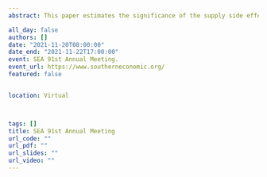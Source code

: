 ```yaml
---
abstract: This paper estimates the significance of the supply side effect of monetary policy using cost channel in a New Keynesian business cycle model. I use a standard DSGE framework based on Smets and Wouters(2003) to model the effect of a negative monetary shock on inflation. I introduce a cost channel through Rabanal(2007) forcing some proportion of firms to borrow in order to make the wage payments. This setup increases the marginal cost following a contractionary monetary policy. This increased marginal cost puts upward pressure on inflation. I use two sample periods for estimation- pre-recession (Jan 1980-Dec 2008), and post-recession (Jan 2008- Sep 2020). In doing so, I control for the post recession interest rates- often argued to be in the zero lower bound (ZLB) regime. The estimation results from pre- and post-recession data suggests that for both time frames, the demand side effect is stronger than the supply side. Hence, introduction of cost channels is not enough for the supply side to dominate the demand side. Hence, price must fall in response to a rise in interest rates. It should also be noted that estimates suggested only around 9 percentage and approximately 0 percentage of the firms are subject to cost channel before and after the great recession. As part of robustness check, I restrict all firms and no firms to be subject to the cost channel and it can be concluded that even with those restrictions, the supply side effects are minimal.

all_day: false
authors: []
date: "2021-11-20T08:00:00"
date_end: "2021-11-22T17:00:00"
event: SEA 91st Annual Meeting. 
event_url: https://www.southerneconomic.org/
featured: false


location: Virtual



tags: []
title: SEA 91st Annual Meeting
url_code: ""
url_pdf: ""
url_slides: ""
url_video: ""
---
```




